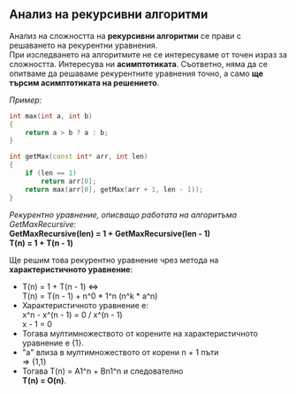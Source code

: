 ## Анализ на рекурсивни алгоритми

Анализ на сложността на **рекурсивни алгоритми** се прави с решаването на рекурентни уравнения.  
При изследването на алгоритмите не се интересуваме от точен израз за сложността. Интересува ни **асимптотиката**. Съответно, няма да се опитваме да решаваме рекурентните уравнения точно, а само **ще търсим асимптотиката на решението**.

*Пример:*
```c++
int max(int a, int b)
{
	return a > b ? a : b;
}

int getMax(const int* arr, int len)
{
	if (len == 1)
		return arr[0];
	return max(arr[0], getMax(arr + 1, len - 1));
}
```

*Рекурентно уравнение, описващо работата на алгоритъма GetMaxRecursive:*  
**GetMaxRecursive(len) = 1 + GetMaxRecursive(len - 1)  
T(n) = 1 + T(n - 1)**  

Ще решим това рекурентно уравнение чрез метода на **характеристичното уравнение**:  
- T(n) = 1 + T(n - 1) <=>  
T(n) = T(n - 1) + n^0 * 1^n (n^k * a^n)  
- Характеристичното уравнение е:  
x^n - x^(n - 1) = 0 / x^(n - 1)  
x - 1 = 0  
- Тогава мултимножеството от корените на характеристичното уравнение е {1}.  
- "a" влиза в мултимножеството от корени n + 1 пъти  
=> {1,1}  
- Тогава T(n) = A1^n + Bn1^n и следователно  
**T(n) = O(n)**.  
